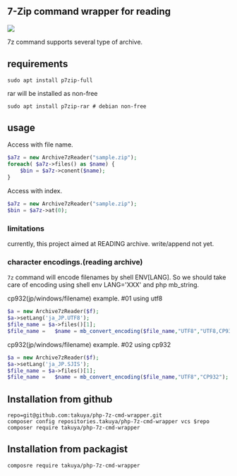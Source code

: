 ## 7-Zip command wrapper for reading
![](https://github.com/takuya/php-7z-cmd-wrapper/workflows/main/badge.svg)


7z command supports several type of archive. 

## requirements

```
sudo apt install p7zip-full
```

rar will be installed as non-free
```
sudo apt install p7zip-rar # debian non-free
```
## usage 
Access with file name.
```php
$a7z = new Archive7zReader("sample.zip");
foreach( $a7z->files() as $name) {
    $bin = $a7z->conent($name);
}
```
Access with index.
```php
$a7z = new Archive7zReader("sample.zip");
$bin = $a7z->at(0);
```

### limitations 

currently, this project aimed at READING archive. write/append not yet.


### character encodings.(reading archive)

`7z` command will encode filenames by shell ENV[LANG].
So we should take care of encoding using shell env LANG='XXX' and php mb_string.

cp932(jp/windows/filename) example. #01 using utf8 
```php
$a = new Archive7zReader($f);
$a->setLang('ja_JP.UTF8');
$file_name = $a->files()[1];
$file_name =   $name = mb_convert_encoding($file_name,"UTF8","UTF8,CP932");
```
cp932(jp/windows/filename) example. #02 using cp932
```php
$a = new Archive7zReader($f);
$a->setLang('ja_JP.SJIS');
$file_name = $a->files()[1];
$file_name =   $name = mb_convert_encoding($file_name,"UTF8","CP932");
```


## Installation from github 
```
repo=git@github.com:takuya/php-7z-cmd-wrapper.git
composer config repositories.takuya/php-7z-cmd-wrapper vcs $repo
composer require takuya/php-7z-cmd-wrapper
```

## Installation from packagist
```
composre require takuya/php-7z-cmd-wrapper
```



